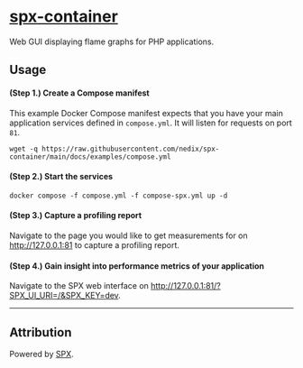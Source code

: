 # [spx-container](https://github.com/nedix/spx-container)

Web GUI displaying flame graphs for PHP applications.

## Usage

#### (Step 1.) Create a Compose manifest

This example Docker Compose manifest expects that you have your main application services defined in `compose.yml`. It will listen for requests on port `81`.

```shell
wget -q https://raw.githubusercontent.com/nedix/spx-container/main/docs/examples/compose.yml
```

#### (Step 2.) Start the services

```shell
docker compose -f compose.yml -f compose-spx.yml up -d
```

#### (Step 3.) Capture a profiling report

Navigate to the page you would like to get measurements for on http://127.0.0.1:81 to capture a profiling report.

#### (Step 4.) Gain insight into performance metrics of your application

Navigate to the SPX web interface on http://127.0.0.1:81/?SPX_UI_URI=/&SPX_KEY=dev.

<hr>

## Attribution

Powered by [SPX].

[SPX]: https://github.com/NoiseByNorthwest/php-spx
